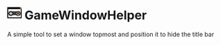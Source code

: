 # <img src="Icons/Icon_32x.png"/> GameWindowHelper
A simple tool to set a window topmost and position it to hide the title bar
